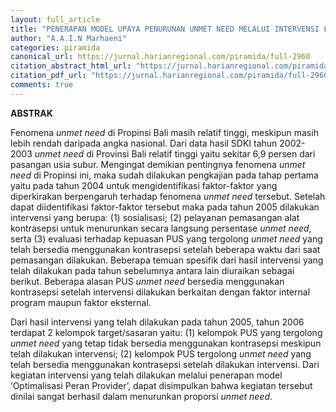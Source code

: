 ```yaml
---
layout: full_article
title: "PENERAPAN MODEL UPAYA PENURUNAN UNMET NEED MELALUI INTERVENSI LANGSUNG TERHADAP MASYARAKAT DAN PROVIDER DI PROVINSI BALI"
author: "A.A.I.N Marhaeni"
categories: piramida
canonical_url: https://jurnal.harianregional.com/piramida/full-2960 
citation_abstract_html_url: "https://jurnal.harianregional.com/piramida/id-2960"
citation_pdf_url: "https://jurnal.harianregional.com/piramida/full-2960"  
comments: true
---
```


<p><span class="font0" style="font-weight:bold;">ABSTRAK</span></p>
<p><span class="font0">Fenomena </span><span class="font0" style="font-style:italic;">unmet need</span><span class="font0"> di Propinsi Bali masih relatif tinggi, meskipun masih lebih rendah daripada angka nasional. Dari data hasil SDKI tahun 2002-2003 </span><span class="font0" style="font-style:italic;">unmet need</span><span class="font0"> di Provinsi Bali relatif tinggi yaitu sekitar 6,9 persen dari pasangan usia subur. Mengingat demikian pentingnya fenomena </span><span class="font0" style="font-style:italic;">unmet need</span><span class="font0"> di Propinsi ini, maka sudah dilakukan pengkajian pada tahap pertama yaitu pada tahun 2004 untuk mengidentifikasi faktor-faktor yang diperkirakan berpengaruh terhadap fenomena </span><span class="font0" style="font-style:italic;">unmet need</span><span class="font0"> tersebut. Setelah dapat diidentifikasi faktor-faktor tersebut maka pada tahun 2005 dilakukan intervensi yang berupa: (1) sosialisasi; (2) pelayanan pemasangan alat kontrasepsi untuk menurunkan secara langsung persentase </span><span class="font0" style="font-style:italic;">unmet need</span><span class="font0">, serta (3) evaluasi terhadap kepuasan PUS yang tergolong </span><span class="font0" style="font-style:italic;">unmet need</span><span class="font0"> yang telah bersedia menggunakan kontrasepsi setelah beberapa waktu dari saat pemasangan dilakukan. Beberapa temuan spesifik dari hasil intervensi yang telah dilakukan pada tahun sebelumnya antara lain diuraikan sebagai berikut. Beberapa alasan PUS </span><span class="font0" style="font-style:italic;">unmet need</span><span class="font0"> bersedia menggunakan kontrasepsi setelah intervensi dilakukan berkaitan dengan faktor internal program maupun faktor eksternal.</span></p>
<p><span class="font0">Dari hasil intervensi yang telah dilakukan pada tahun 2005, tahun 2006 terdapat 2 kelompok target/sasaran yaitu: (1) kelompok PUS yang tergolong </span><span class="font0" style="font-style:italic;">unmet need</span><span class="font0"> yang tetap tidak bersedia menggunakan kontrasepsi meskipun telah dilakukan intervensi; (2) kelompok PUS tergolong </span><span class="font0" style="font-style:italic;">unmet need</span><span class="font0"> yang telah bersedia menggunakan kontrasepsi setelah dilakukan intervensi. Dari kegiatan intervensi yang telah dilakukan melalui penerapan model ‘Optimalisasi Peran Provider’, dapat disimpulkan bahwa kegiatan tersebut dinilai sangat berhasil dalam menurunkan proporsi </span><span class="font0" style="font-style:italic;">unmet need</span><span class="font0">.</span></p>